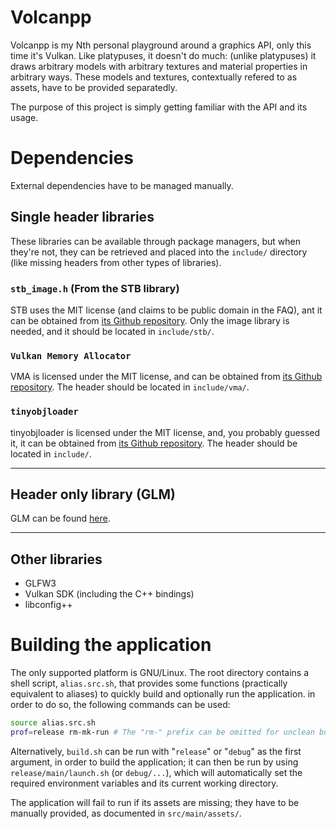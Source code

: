 # Volcanpp

Volcanpp is my Nth personal playground around a graphics API, only this time
it's Vulkan. Like platypuses, it doesn't do much: (unlike platypuses) it draws
arbitrary models with arbitrary textures and material properties in arbitrary
ways. These models and textures, contextually refered to as assets, have to
be provided separatedly.

The purpose of this project is simply getting familiar with the API and its
usage.


# Dependencies

External dependencies have to be managed manually.

## Single header libraries

These libraries can be available through package managers, but when they're not,
they can be retrieved and placed into the `include/` directory (like missing
headers from other types of libraries).

### `stb_image.h` (From the STB library)

STB uses the MIT license (and claims to be public domain in the FAQ),
ant it can be obtained from [its Github repository](https://github.com/nothings/stb).
Only the image library is needed, and it should be located in `include/stb/`.

### `Vulkan Memory Allocator`

VMA is licensed under the MIT license, and can be obtained from
[its Github repository](https://github.com/GPUOpen-LibrariesAndSDKs/VulkanMemoryAllocator).
The header should be located in `include/vma/`.

### `tinyobjloader`

tinyobjloader is licensed under the MIT license, and, you probably guessed it,
it can be obtained from [its Github repository](https://github.com/tinyobjloader/tinyobjloader).
The header should be located in `include/`.

---

## Header only library (GLM)

GLM can be found [here](https://github.com/g-truc/glm).

---

## Other libraries

- GLFW3
- Vulkan SDK (including the C++ bindings)
- libconfig++


# Building the application

The only supported platform is GNU/Linux. The root directory contains a shell
script, `alias.src.sh`, that provides some functions (practically equivalent
to aliases) to quickly build and optionally run the application. in order to
do so, the following commands can be used:

```sh
source alias.src.sh
prof=release rm-mk-run # The "rm-" prefix can be omitted for unclean builds
```

Alternatively, `build.sh` can be run with "`release`" or "`debug`" as the first
argument, in order to build the application; it can then be run by using
`release/main/launch.sh` (or `debug/...`), which will automatically set the
required environment variables and its current working directory.

The application will fail to run if its assets are missing; they have to be
manually provided, as documented in `src/main/assets/`.
